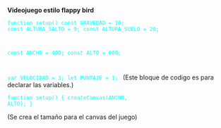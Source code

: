 **Videojuego estilo flappy bird**

<code style="color : aqua">function setup()
const GRAVEDAD = 10;
const ALTURA_SALTO = 9;
const ALTURA_SUELO = 20; 

const ANCHO = 400;
const ALTO = 600;

var VELOCIDAD = 3;
let PUNTAJE = 1;
</code>
(Este bloque de codigo es para declarar las variables.)
                              

<code style="color : aqua">function setup()
  {
  createCanvas(ANCHO, ALTO);
}     
</code>
(Se crea el tamaño para el canvas del juego)






